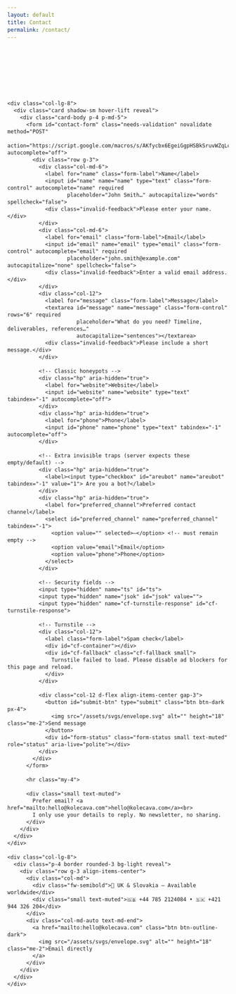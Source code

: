 ```yaml
---
layout: default
title: Contact
permalink: /contact/
---
```


<style>
  .reveal{opacity:0;transform:translateY(14px);transition:opacity .6s,transform .6s}
  .reveal.show{opacity:1;transform:none}
  .hover-lift{transition:transform .2s,box-shadow .2s}
  .hover-lift:hover{transform:translateY(-4px);box-shadow:0 .75rem 2rem rgba(0,0,0,.08)}
  .section-label{letter-spacing:.08em;text-transform:uppercase;font-size:.8rem;color:#6c757d}
  .form-status{min-height:1.5rem}
  #cf-container{min-height:80px; display:flex; align-items:center}
  .cf-fallback{display:none; color:#b00020}
  /* Hide honeypots from users but keep them in DOM */
  .hp{position:absolute;left:-5000px;top:auto;width:1px;height:1px;overflow:hidden}
</style>

<div class="container mt-5 pt-5">
  <section class="row justify-content-center g-4">
    <div class="col-lg-8 reveal">
      <span class="section-label">Contact</span>
      <h1 class="display-6 mt-2">Let’s talk</h1>
      <p class="lead text-muted">Tell me a bit about your project. I’ll reply with next steps and a clear plan.</p>
    </div>

    <div class="col-lg-8">
      <div class="card shadow-sm hover-lift reveal">
        <div class="card-body p-4 p-md-5">
          <form id="contact-form" class="needs-validation" novalidate method="POST"
                action="https://script.google.com/macros/s/AKfycbx6EgeiGgpHSBkSruvWZqLcYh79D5aqmGmxODeJu9ZfhHvBK3rGe4oItJIl1MZMfnvm/exec" autocomplete="off">
            <div class="row g-3">
              <div class="col-md-6">
                <label for="name" class="form-label">Name</label>
                <input id="name" name="name" type="text" class="form-control" autocomplete="name" required
                       placeholder="John Smith…" autocapitalize="words" spellcheck="false">
                <div class="invalid-feedback">Please enter your name.</div>
              </div>
              <div class="col-md-6">
                <label for="email" class="form-label">Email</label>
                <input id="email" name="email" type="email" class="form-control" autocomplete="email" required
                       placeholder="john.smith@example.com" autocapitalize="none" spellcheck="false">
                <div class="invalid-feedback">Enter a valid email address.</div>
              </div>
              <div class="col-12">
                <label for="message" class="form-label">Message</label>
                <textarea id="message" name="message" class="form-control" rows="6" required
                          placeholder="What do you need? Timeline, deliverables, references…"
                          autocapitalize="sentences"></textarea>
                <div class="invalid-feedback">Please include a short message.</div>
              </div>

              <!-- Classic honeypots -->
              <div class="hp" aria-hidden="true">
                <label for="website">Website</label>
                <input id="website" name="website" type="text" tabindex="-1" autocomplete="off">
              </div>
              <div class="hp" aria-hidden="true">
                <label for="phone">Phone</label>
                <input id="phone" name="phone" type="text" tabindex="-1" autocomplete="off">
              </div>

              <!-- Extra invisible traps (server expects these empty/default) -->
              <div class="hp" aria-hidden="true">
                <label><input type="checkbox" id="areubot" name="areubot" tabindex="-1" value="1"> Are you a bot?</label>
              </div>
              <div class="hp" aria-hidden="true">
                <label for="preferred_channel">Preferred contact channel</label>
                <select id="preferred_channel" name="preferred_channel" tabindex="-1">
                  <option value="" selected>—</option> <!-- must remain empty -->
                  <option value="email">Email</option>
                  <option value="phone">Phone</option>
                </select>
              </div>

              <!-- Security fields -->
              <input type="hidden" name="ts" id="ts">
              <input type="hidden" name="jsok" id="jsok" value="">
              <input type="hidden" name="cf-turnstile-response" id="cf-turnstile-response">

              <!-- Turnstile -->
              <div class="col-12">
                <label class="form-label">Spam check</label>
                <div id="cf-container"></div>
                <div id="cf-fallback" class="cf-fallback small">
                  Turnstile failed to load. Please disable ad blockers for this page and reload.
                </div>
              </div>

              <div class="col-12 d-flex align-items-center gap-3">
                <button id="submit-btn" type="submit" class="btn btn-dark px-4">
                  <img src="/assets/svgs/envelope.svg" alt="" height="18" class="me-2">Send message
                </button>
                <div id="form-status" class="form-status small text-muted" role="status" aria-live="polite"></div>
              </div>
            </div>
          </form>

          <hr class="my-4">

          <div class="small text-muted">
            Prefer email? <a href="mailto:hello@kolecava.com">hello@kolecava.com</a><br>
            I only use your details to reply. No newsletter, no sharing.
          </div>
        </div>
      </div>
    </div>

    <div class="col-lg-8">
      <div class="p-4 border rounded-3 bg-light reveal">
        <div class="row g-3 align-items-center">
          <div class="col-md">
            <div class="fw-semibold">📍 UK & Slovakia — Available worldwide</div>
            <div class="small text-muted">🇬🇧 +44 785 2124084 • 🇸🇰 +421 944 326 204</div>
          </div>
          <div class="col-md-auto text-md-end">
            <a href="mailto:hello@kolecava.com" class="btn btn-outline-dark">
              <img src="/assets/svgs/envelope.svg" alt="" height="18" class="me-2">Email directly
            </a>
          </div>
        </div>
      </div>
    </div>

  </section>
</div>

<!-- Turnstile explicit render -->
<script>
  // Called when Turnstile script loads
  window.cfOnload = function() {
    try {
      window.cfWidgetId = turnstile.render('#cf-container', {
        sitekey: '0x4AAAAAAByZts8eVW6pAHkB',   // your SITE key (public)
        appearance: 'always',
        theme: 'auto',
        callback: function(token) {
          document.getElementById('cf-turnstile-response').value = token;
          document.getElementById('cf-fallback').style.display = 'none';
        },
        'error-callback': function() {
          document.getElementById('cf-turnstile-response').value = '';
          document.getElementById('cf-fallback').style.display = 'block';
        },
        'expired-callback': function() {
          document.getElementById('cf-turnstile-response').value = '';
          try { turnstile.reset(window.cfWidgetId); } catch(_) {}
        }
      });
    } catch (e) {
      document.getElementById('cf-fallback').style.display = 'block';
    }
  };
</script>
<script src="https://challenges.cloudflare.com/turnstile/v0/api.js?onload=cfOnload&render=explicit" async defer></script>

<script>
  // Reveal on scroll
  (function() {
    const els = document.querySelectorAll('.reveal');
    if (!('IntersectionObserver' in window)) { els.forEach(el=>el.classList.add('show')); return; }
    const io = new IntersectionObserver((entries)=>entries.forEach(e=>{ if(e.isIntersecting){ e.target.classList.add('show'); io.unobserve(e.target);} }), {threshold:.15});
    els.forEach(el=>io.observe(el));
  })();

  // HARDENING: set human timestamp + jsok after real interaction
  (function () {
    const form = document.getElementById('contact-form');
    const statusEl = document.getElementById('form-status');
    const tsEl = document.getElementById('ts');
    const jsokEl = document.getElementById('jsok');
    const tokenEl = document.getElementById('cf-turnstile-response');

    // 1) Timestamp (updated on first interaction)
    function setTs(){ tsEl.value = Date.now().toString(); }
    setTs();
    ['focus','pointerdown','keydown','touchstart','mousemove'].forEach(ev => {
      window.addEventListener(ev, function once(){ setTs(); window.removeEventListener(ev, once); }, { once:true });
    });

    // 2) JS-only flag after simple human signals (time + movement/keys)
    let moved = false, typed = false;
    let start = Date.now();
    window.addEventListener('mousemove', ()=>{ moved = true; }, {passive:true});
    window.addEventListener('keydown',  ()=>{ typed = true; }, {passive:true});
    setInterval(()=>{
      const elapsed = Date.now() - start;
      if (!jsokEl.value && elapsed > 1500 && (moved || typed)) {
        jsokEl.value = '1';
      }
    }, 300);

    // Client-side validation guard
    form.addEventListener('submit', function (e) {
      if (!form.checkValidity()) {
        e.preventDefault(); e.stopPropagation();
        form.classList.add('was-validated');
        statusEl.textContent = 'Please fix the errors above.';
        return;
      }
      if (!tokenEl.value) {
        e.preventDefault(); e.stopPropagation();
        statusEl.textContent = 'Please complete the Turnstile check.';
        try { turnstile.reset(window.cfWidgetId); } catch(_) {}
        return;
      }
      if (jsokEl.value !== '1') {
        e.preventDefault(); e.stopPropagation();
        statusEl.textContent = 'Please interact with the page briefly, then try again.';
        return;
      }
      // Normal form POST: Apps Script will verify and hard-redirect to /thank-you/
    });
  })();
</script>
